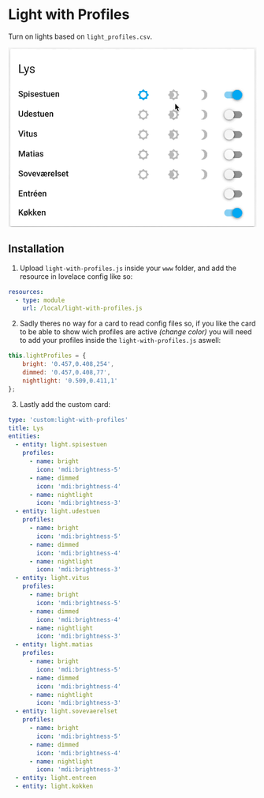 # Light with Profiles

Turn on lights based on `light_profiles.csv`.

![demo](./demo.gif)

## Installation

1. Upload `light-with-profiles.js` inside your `www` folder, and add the resource in lovelace config like so:

```yaml
resources:
  - type: module
    url: /local/light-with-profiles.js
```

2. Sadly theres no way for a card to read config files so, if you like the card to be able to show wich profiles are active *(change color)* you will need to add your profiles inside the `light-with-profiles.js` aswell:

```javascript
this.lightProfiles = {
	bright: '0.457,0.408,254',
	dimmed: '0.457,0.408,77',
	nightlight: '0.509,0.411,1'
};
```

3. Lastly add the custom card:

```yaml
type: 'custom:light-with-profiles'
title: Lys
entities:
  - entity: light.spisestuen
    profiles:
      - name: bright
        icon: 'mdi:brightness-5'
      - name: dimmed
        icon: 'mdi:brightness-4'
      - name: nightlight
        icon: 'mdi:brightness-3'
  - entity: light.udestuen
    profiles:
      - name: bright
        icon: 'mdi:brightness-5'
      - name: dimmed
        icon: 'mdi:brightness-4'
      - name: nightlight
        icon: 'mdi:brightness-3'
  - entity: light.vitus
    profiles:
      - name: bright
        icon: 'mdi:brightness-5'
      - name: dimmed
        icon: 'mdi:brightness-4'
      - name: nightlight
        icon: 'mdi:brightness-3'
  - entity: light.matias
    profiles:
      - name: bright
        icon: 'mdi:brightness-5'
      - name: dimmed
        icon: 'mdi:brightness-4'
      - name: nightlight
        icon: 'mdi:brightness-3'
  - entity: light.sovevaerelset
    profiles:
      - name: bright
        icon: 'mdi:brightness-5'
      - name: dimmed
        icon: 'mdi:brightness-4'
      - name: nightlight
        icon: 'mdi:brightness-3'
  - entity: light.entreen
  - entity: light.kokken
```

